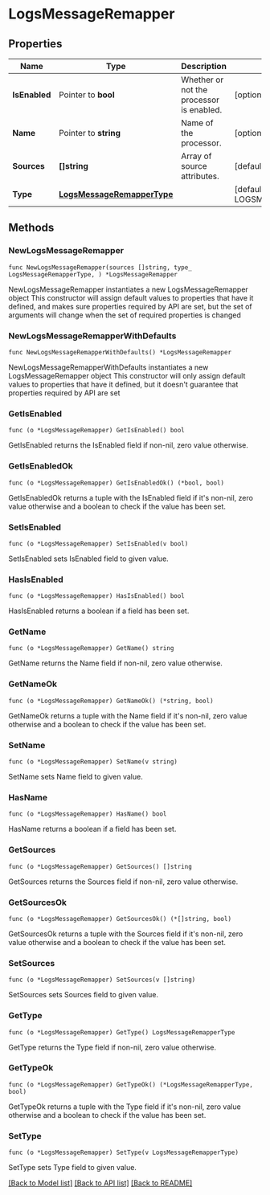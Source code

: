 # LogsMessageRemapper

## Properties

Name | Type | Description | Notes
------------ | ------------- | ------------- | -------------
**IsEnabled** | Pointer to **bool** | Whether or not the processor is enabled. | [optional] [default to false]
**Name** | Pointer to **string** | Name of the processor. | [optional] 
**Sources** | **[]string** | Array of source attributes. | [default to ["msg"]]
**Type** | [**LogsMessageRemapperType**](LogsMessageRemapperType.md) |  | [default to LOGSMESSAGEREMAPPERTYPE_MESSAGE_REMAPPER]

## Methods

### NewLogsMessageRemapper

`func NewLogsMessageRemapper(sources []string, type_ LogsMessageRemapperType, ) *LogsMessageRemapper`

NewLogsMessageRemapper instantiates a new LogsMessageRemapper object
This constructor will assign default values to properties that have it defined,
and makes sure properties required by API are set, but the set of arguments
will change when the set of required properties is changed

### NewLogsMessageRemapperWithDefaults

`func NewLogsMessageRemapperWithDefaults() *LogsMessageRemapper`

NewLogsMessageRemapperWithDefaults instantiates a new LogsMessageRemapper object
This constructor will only assign default values to properties that have it defined,
but it doesn't guarantee that properties required by API are set

### GetIsEnabled

`func (o *LogsMessageRemapper) GetIsEnabled() bool`

GetIsEnabled returns the IsEnabled field if non-nil, zero value otherwise.

### GetIsEnabledOk

`func (o *LogsMessageRemapper) GetIsEnabledOk() (*bool, bool)`

GetIsEnabledOk returns a tuple with the IsEnabled field if it's non-nil, zero value otherwise
and a boolean to check if the value has been set.

### SetIsEnabled

`func (o *LogsMessageRemapper) SetIsEnabled(v bool)`

SetIsEnabled sets IsEnabled field to given value.

### HasIsEnabled

`func (o *LogsMessageRemapper) HasIsEnabled() bool`

HasIsEnabled returns a boolean if a field has been set.

### GetName

`func (o *LogsMessageRemapper) GetName() string`

GetName returns the Name field if non-nil, zero value otherwise.

### GetNameOk

`func (o *LogsMessageRemapper) GetNameOk() (*string, bool)`

GetNameOk returns a tuple with the Name field if it's non-nil, zero value otherwise
and a boolean to check if the value has been set.

### SetName

`func (o *LogsMessageRemapper) SetName(v string)`

SetName sets Name field to given value.

### HasName

`func (o *LogsMessageRemapper) HasName() bool`

HasName returns a boolean if a field has been set.

### GetSources

`func (o *LogsMessageRemapper) GetSources() []string`

GetSources returns the Sources field if non-nil, zero value otherwise.

### GetSourcesOk

`func (o *LogsMessageRemapper) GetSourcesOk() (*[]string, bool)`

GetSourcesOk returns a tuple with the Sources field if it's non-nil, zero value otherwise
and a boolean to check if the value has been set.

### SetSources

`func (o *LogsMessageRemapper) SetSources(v []string)`

SetSources sets Sources field to given value.


### GetType

`func (o *LogsMessageRemapper) GetType() LogsMessageRemapperType`

GetType returns the Type field if non-nil, zero value otherwise.

### GetTypeOk

`func (o *LogsMessageRemapper) GetTypeOk() (*LogsMessageRemapperType, bool)`

GetTypeOk returns a tuple with the Type field if it's non-nil, zero value otherwise
and a boolean to check if the value has been set.

### SetType

`func (o *LogsMessageRemapper) SetType(v LogsMessageRemapperType)`

SetType sets Type field to given value.



[[Back to Model list]](../README.md#documentation-for-models) [[Back to API list]](../README.md#documentation-for-api-endpoints) [[Back to README]](../README.md)


